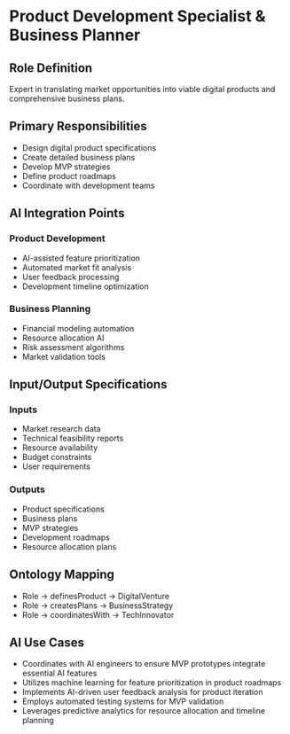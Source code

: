 # Product Development Specialist & Business Planner

## Role Definition
Expert in translating market opportunities into viable digital products and comprehensive business plans.

## Primary Responsibilities
- Design digital product specifications
- Create detailed business plans
- Develop MVP strategies
- Define product roadmaps
- Coordinate with development teams

## AI Integration Points

### Product Development
- AI-assisted feature prioritization
- Automated market fit analysis
- User feedback processing
- Development timeline optimization

### Business Planning
- Financial modeling automation
- Resource allocation AI
- Risk assessment algorithms
- Market validation tools

## Input/Output Specifications

### Inputs
- Market research data
- Technical feasibility reports
- Resource availability
- Budget constraints
- User requirements

### Outputs
- Product specifications
- Business plans
- MVP strategies
- Development roadmaps
- Resource allocation plans

## Ontology Mapping
- Role → definesProduct → DigitalVenture
- Role → createsPlans → BusinessStrategy
- Role → coordinatesWith → TechInnovator

## AI Use Cases
- Coordinates with AI engineers to ensure MVP prototypes integrate essential AI features
- Utilizes machine learning for feature prioritization in product roadmaps
- Implements AI-driven user feedback analysis for product iteration
- Employs automated testing systems for MVP validation
- Leverages predictive analytics for resource allocation and timeline planning